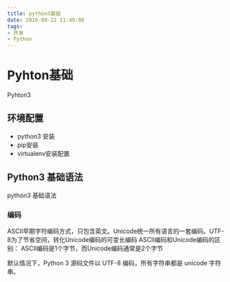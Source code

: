 ```yaml
---
title: python3基础
date: 2016-09-22 11:49:00
tags:
- 开发
- Python
---
```


# Pyhton基础
Pyhton3

## 环境配置
- python3 安装
- pip安装
- virtualenv安装配置

## Python3 基础语法
python3 基础语法
### 编码
ASCII早期字符编码方式，只包含英文。Unicode统一所有语言的一套编码。UTF-8为了节省空间，转化Unicode编码的可变长编码
ASCII编码和Unicode编码的区别：
ASCII编码是1个字节，而Unicode编码通常是2个字节

默认情况下，Python 3 源码文件以 UTF-8 编码，所有字符串都是 unicode 字符串。
